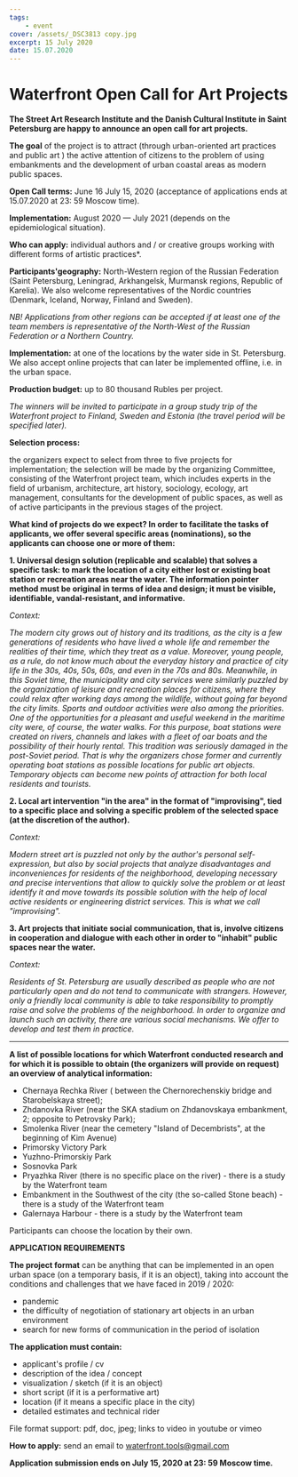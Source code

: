 ```yaml
---
tags:
    - event
cover: /assets/_DSC3813 copy.jpg
excerpt: 15 July 2020
date: 15.07.2020
---
```


# Waterfront Open Call for Art Projects 


**The Street Art Research Institute and the Danish Cultural Institute in Saint Petersburg are happy to announce an open call 
for art projects.**

**The goal** of the project is to attract (through urban-oriented art practices and public art ) the active attention 
of citizens to the problem of using embankments and the development of urban coastal areas as modern public spaces.

**Open Call terms:** June 16 July 15, 2020 (acceptance of applications ends at 15.07.2020 at 23: 59 Moscow time).

**Implementation:** August 2020 — July 2021 (depends on the epidemiological situation).

**Who can apply:** individual authors and / or creative groups working with different forms of artistic practices*.

**Participants'geography:** North-Western region of the Russian Federation (Saint Petersburg, Leningrad, Arkhangelsk, 
Murmansk regions, Republic of Karelia). We also welcome representatives of the Nordic countries (Denmark, Iceland, Norway, 
Finland and Sweden). 

  *NB! Applications from other regions can be accepted if at least one of the team members is representative 
  of the North-West of the Russian Federation or a Northern Country.*

**Implementation:** at one of the locations by the water side in St. Petersburg. We also accept online projects 
that can later be implemented offline, i.e. in the urban space.

**Production budget:** up to 80 thousand Rubles per project.

*The winners will be invited to participate in a group study trip of the Waterfront project to Finland, 
Sweden and Estonia (the travel period will be specified later).*

**Selection process:**

the organizers expect to select from three to five projects for implementation; the selection will be made 
by the organizing Committee, consisting of the Waterfront project team, which includes experts in the field of urbanism, 
architecture, art history, sociology, ecology, art management, consultants for the development of public spaces, 
as well as of active participants in the previous stages of the project.

**What kind of projects do we expect? In order to facilitate the tasks of applicants, we offer several specific 
areas (nominations), so the applicants can choose one or more of them:**

**1. Universal design solution (replicable and scalable) that solves a specific task: to mark the location of a city 
either lost or existing boat station or recreation areas near the water. The information pointer method must be original 
in terms of idea and design; it must be visible, identifiable, vandal-resistant, and informative.**

*Context:*

*The modern city grows out of history and its traditions, as the city is a few generations of residents who have lived 
a whole life and remember the realities of their time, which they treat as a value. Moreover, young people, as a rule, 
do not know much about the everyday history and practice of city life in the 30s, 40s, 50s, 60s, and even in the 70s and 80s. 
Meanwhile, in this Soviet time, the municipality and city services were similarly puzzled by the organization of leisure 
and recreation places for citizens, where they could relax after working days among the wildlife, without going far beyond 
the city limits. Sports and outdoor activities were also among the priorities. One of the opportunities for a pleasant 
and useful weekend in the maritime city were, of course, the water walks. For this purpose, boat stations were created 
on rivers, channels and lakes with a fleet of oar boats and the possibility of their hourly rental. This tradition was 
seriously damaged in the post-Soviet period. That is why the organizers chose former and currently operating boat stations 
as possible locations for public art objects. Temporary objects can become new points of attraction for both local residents 
and tourists.*

**2. Local art intervention "in the area" in the format of "improvising", tied to a specific place and solving a specific 
problem of the selected space (at the  discretion of the author).**

*Context:*

*Modern street art is puzzled not only by the author's personal self-expression, but also by social projects that 
analyze disadvantages and inconveniences for residents of the neighborhood, developing necessary and precise interventions 
that allow to quickly solve the problem or at least identify it and move towards its possible solution with the help of 
local active residents or engineering district services. This is what we call "improvising".*

**3. Art projects that initiate social communication, that is, involve citizens in cooperation and dialogue with each other 
in order to "inhabit" public spaces near the water.**

*Context:*

*Residents of St. Petersburg are usually described as people who are not particularly open and do not tend 
to communicate with strangers. However, only a friendly local community is able to take responsibility to promptly 
raise and solve the problems of the neighborhood. In order to organize and launch such an activity, there are various 
social mechanisms. We offer to develop and test them in practice.*

---

**A list of possible locations for which Waterfront conducted research and for which it is possible to obtain
(the organizers will provide on request) an overview of analytical information:**

  - Chernaya Rechka River ( between the Chernorechenskiy bridge and  Starobelskaya street);
  - Zhdanovka River (near the SKA stadium on Zhdanovskaya embankment, 2; opposite to Petrovsky Park);
  - Smolenka River (near the cemetery "Island of Decembrists", at the beginning of Kim Avenue)
  - Primorsky Victory Park
  - Yuzhno-Primorskiy Park
  - Sosnovka Park
  - Pryazhka River (there is no specific place on the river) - there is a study by the Waterfront team
  - Embankment in the Southwest of the city (the so-called Stone beach) - there is a study of the Waterfront team
  - Galernaya Harbour - there is a study by the Waterfront team

  Participants can choose the location by their own.


**APPLICATION REQUIREMENTS**

**The project format** can be anything that can be implemented in an open urban space (on a temporary basis, if it is an object),
taking into account the conditions and challenges that we have faced in 2019 / 2020:

  - pandemic
  - the difficulty of negotiation of stationary art objects in an urban environment
  - search for new forms of communication in the period of isolation

**The application must contain:**
  - applicant's profile / cv
  - description of the idea / concept
  - visualization / sketch (if it is an object)
  - short script (if it is a performative art)
  - location (if it means a specific place in the city)
  - detailed estimates and technical rider

File format support: pdf, doc, jpeg; links to video in youtube or vimeo

**How to apply:** send an email to waterfront.tools@gmail.com

**Application submission ends on July 15, 2020 at 23: 59 Moscow time.**
